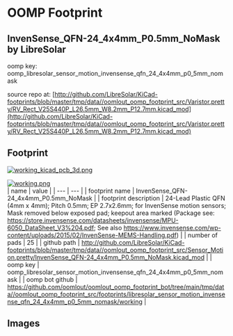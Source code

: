 # OOMP Footprint  
## InvenSense_QFN-24_4x4mm_P0.5mm_NoMask  by LibreSolar  
  
oomp key: oomp_libresolar_sensor_motion_invensense_qfn_24_4x4mm_p0_5mm_nomask  
  
source repo at: [http://github.com/LibreSolar/KiCad-footprints/blob/master/tmp/data//oomlout_oomp_footprint_src/Varistor.pretty/RV_Rect_V25S440P_L26.5mm_W8.2mm_P12.7mm.kicad_mod](http://github.com/LibreSolar/KiCad-footprints/blob/master/tmp/data//oomlout_oomp_footprint_src/Varistor.pretty/RV_Rect_V25S440P_L26.5mm_W8.2mm_P12.7mm.kicad_mod)  
## Footprint  
  
[![working_kicad_pcb_3d.png](working_kicad_pcb_3d_600.png)](working_kicad_pcb_3d.png)  
  
[![working.png](working_600.png)](working.png)  
| name | value | 
| --- | --- | 
| footprint name | InvenSense_QFN-24_4x4mm_P0.5mm_NoMask | 
| footprint description | 24-Lead Plastic QFN (4mm x 4mm); Pitch 0.5mm; EP 2.7x2.6mm; for InvenSense motion sensors; Mask removed below exposed pad; keepout area marked (Package see: https://store.invensense.com/datasheets/invensense/MPU-6050_DataSheet_V3%204.pdf; See also https://www.invensense.com/wp-content/uploads/2015/02/InvenSense-MEMS-Handling.pdf) | 
| number of pads | 25 | 
| github path | http://github.com/LibreSolar/KiCad-footprints/blob/master/tmp/data//oomlout_oomp_footprint_src/Sensor_Motion.pretty/InvenSense_QFN-24_4x4mm_P0.5mm_NoMask.kicad_mod | 
| oomp key | oomp_libresolar_sensor_motion_invensense_qfn_24_4x4mm_p0_5mm_nomask | 
| oomp bot github | https://github.com/oomlout/oomlout_oomp_footprint_bot/tree/main/tmp/data//oomlout_oomp_footprint_src/footprints/libresolar_sensor_motion_invensense_qfn_24_4x4mm_p0_5mm_nomask/working | 
## Images  
